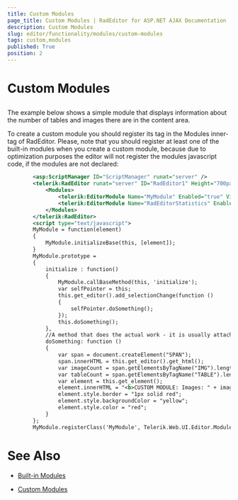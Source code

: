 ```yaml
---
title: Custom Modules
page_title: Custom Modules | RadEditor for ASP.NET AJAX Documentation
description: Custom Modules
slug: editor/functionality/modules/custom-modules
tags: custom,modules
published: True
position: 2
---
```


# Custom Modules



## 

The example below shows a simple module that displays information about the number of tables and images there are in the content area.

To create a custom module you should register its tag in the Modules inner-tag of RadEditor. Please, note that you should register at least one of the built-in modules when you create a custom module, because due to optimization purposes the editor will not register the modules javascript code, if the modules are not declared:

````XML
	    <asp:ScriptManager ID="ScriptManager" runat="server" />
	    <telerik:RadEditor runat="server" ID="RadEditor1" Height="700px">
	        <Modules>
	            <telerik:EditorModule Name="MyModule" Enabled="true" Visible="true" />
	            <telerik:EditorModule Name="RadEditorStatistics" Enabled="true" Visible="true" />
	        </Modules>
	    </telerik:RadEditor>
	    <script type="text/javascript">
	    MyModule = function(element)
	    {    
	        MyModule.initializeBase(this, [element]);
	    }
	    MyModule.prototype =
	    {    
	        initialize : function()    
	        {        
	            MyModule.callBaseMethod(this, 'initialize');        
	            var selfPointer = this;
	            this.get_editor().add_selectionChange(function ()
	            {
	                selfPointer.doSomething();
	            });
	            this.doSomething();
	        },
	        //A method that does the actual work - it is usually attached to the "selection changed" editor event    
	        doSomething: function ()
	        {
	            var span = document.createElement("SPAN");        
	            span.innerHTML = this.get_editor().get_html();
	            var imageCount = span.getElementsByTagName("IMG").length;        
	            var tableCount = span.getElementsByTagName("TABLE").length;
	            var element = this.get_element();
	            element.innerHTML = "<b>CUSTOM MODULE: Images: " + imageCount + " Tables: " + tableCount + "</b>";
	            element.style.border = "1px solid red";
	            element.style.backgroundColor = "yellow";
	            element.style.color = "red";
	        }
	    };
	    MyModule.registerClass('MyModule', Telerik.Web.UI.Editor.Modules.ModuleBase);</script>
````





# See Also

 * [Built-in Modules](http://demos.telerik.com/aspnet-ajax/editor/examples/builtinmodules/defaultcs.aspx)

 * [Custom Modules](http://demos.telerik.com/aspnet-ajax/editor/examples/custommodules/defaultcs.aspx)

